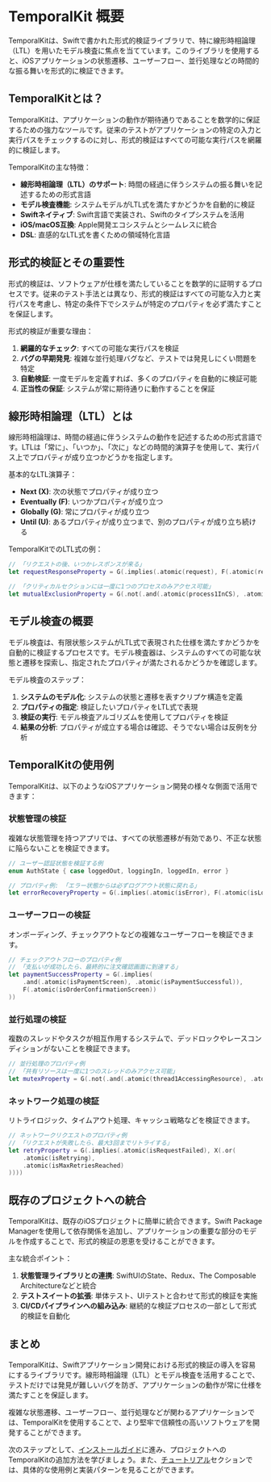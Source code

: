 # TemporalKit 概要

TemporalKitは、Swiftで書かれた形式的検証ライブラリで、特に線形時相論理（LTL）を用いたモデル検査に焦点を当てています。このライブラリを使用すると、iOSアプリケーションの状態遷移、ユーザーフロー、並行処理などの時間的な振る舞いを形式的に検証できます。

## TemporalKitとは？

TemporalKitは、アプリケーションの動作が期待通りであることを数学的に保証するための強力なツールです。従来のテストがアプリケーションの特定の入力と実行パスをチェックするのに対し、形式的検証はすべての可能な実行パスを網羅的に検証します。

TemporalKitの主な特徴：

- **線形時相論理（LTL）のサポート**: 時間の経過に伴うシステムの振る舞いを記述するための形式言語
- **モデル検査機能**: システムモデルがLTL式を満たすかどうかを自動的に検証
- **Swiftネイティブ**: Swift言語で実装され、Swiftのタイプシステムを活用
- **iOS/macOS互換**: Apple開発エコシステムとシームレスに統合
- **DSL**: 直感的なLTL式を書くための領域特化言語

## 形式的検証とその重要性

形式的検証は、ソフトウェアが仕様を満たしていることを数学的に証明するプロセスです。従来のテスト手法とは異なり、形式的検証はすべての可能な入力と実行パスを考慮し、特定の条件下でシステムが特定のプロパティを必ず満たすことを保証します。

形式的検証が重要な理由：

1. **網羅的なチェック**: すべての可能な実行パスを検証
2. **バグの早期発見**: 複雑な並行処理バグなど、テストでは発見しにくい問題を特定
3. **自動検証**: 一度モデルを定義すれば、多くのプロパティを自動的に検証可能
4. **正当性の保証**: システムが常に期待通りに動作することを保証

## 線形時相論理（LTL）とは

線形時相論理は、時間の経過に伴うシステムの動作を記述するための形式言語です。LTLは「常に」、「いつか」、「次に」などの時間的演算子を使用して、実行パス上でプロパティが成り立つかどうかを指定します。

基本的なLTL演算子：

- **Next (X)**: 次の状態でプロパティが成り立つ
- **Eventually (F)**: いつかプロパティが成り立つ
- **Globally (G)**: 常にプロパティが成り立つ
- **Until (U)**: あるプロパティが成り立つまで、別のプロパティが成り立ち続ける

TemporalKitでのLTL式の例：

```swift
// 「リクエストの後、いつかレスポンスが来る」
let requestResponseProperty = G(.implies(.atomic(request), F(.atomic(response))))

// 「クリティカルセクションには一度に1つのプロセスのみアクセス可能」
let mutualExclusionProperty = G(.not(.and(.atomic(process1InCS), .atomic(process2InCS))))
```

## モデル検査の概要

モデル検査は、有限状態システムがLTL式で表現された仕様を満たすかどうかを自動的に検証するプロセスです。モデル検査器は、システムのすべての可能な状態と遷移を探索し、指定されたプロパティが満たされるかどうかを確認します。

モデル検査のステップ：

1. **システムのモデル化**: システムの状態と遷移を表すクリプケ構造を定義
2. **プロパティの指定**: 検証したいプロパティをLTL式で表現
3. **検証の実行**: モデル検査アルゴリズムを使用してプロパティを検証
4. **結果の分析**: プロパティが成立する場合は確認、そうでない場合は反例を分析

## TemporalKitの使用例

TemporalKitは、以下のようなiOSアプリケーション開発の様々な側面で活用できます：

### 状態管理の検証

複雑な状態管理を持つアプリでは、すべての状態遷移が有効であり、不正な状態に陥らないことを検証できます。

```swift
// ユーザー認証状態を検証する例
enum AuthState { case loggedOut, loggingIn, loggedIn, error }

// プロパティ例: 「エラー状態からは必ずログアウト状態に戻れる」
let errorRecoveryProperty = G(.implies(.atomic(isError), F(.atomic(isLoggedOut))))
```

### ユーザーフローの検証

オンボーディング、チェックアウトなどの複雑なユーザーフローを検証できます。

```swift
// チェックアウトフローのプロパティ例
// 「支払いが成功したら、最終的に注文確認画面に到達する」
let paymentSuccessProperty = G(.implies(
    .and(.atomic(isPaymentScreen), .atomic(isPaymentSuccessful)),
    F(.atomic(isOrderConfirmationScreen))
))
```

### 並行処理の検証

複数のスレッドやタスクが相互作用するシステムで、デッドロックやレースコンディションがないことを検証できます。

```swift
// 並行処理のプロパティ例
// 「共有リソースは一度に1つのスレッドのみアクセス可能」
let mutexProperty = G(.not(.and(.atomic(thread1AccessingResource), .atomic(thread2AccessingResource))))
```

### ネットワーク処理の検証

リトライロジック、タイムアウト処理、キャッシュ戦略などを検証できます。

```swift
// ネットワークリクエストのプロパティ例
// 「リクエストが失敗したら、最大3回までリトライする」
let retryProperty = G(.implies(.atomic(isRequestFailed), X(.or(
    .atomic(isRetrying),
    .atomic(isMaxRetriesReached)
))))
```

## 既存のプロジェクトへの統合

TemporalKitは、既存のiOSプロジェクトに簡単に統合できます。Swift Package Managerを使用して依存関係を追加し、アプリケーションの重要な部分のモデルを作成することで、形式的検証の恩恵を受けることができます。

主な統合ポイント：

1. **状態管理ライブラリとの連携**: SwiftUIのState、Redux、The Composable Architectureなどと統合
2. **テストスイートの拡張**: 単体テスト、UIテストと合わせて形式的検証を実施
3. **CI/CDパイプラインへの組み込み**: 継続的な検証プロセスの一部として形式的検証を自動化

## まとめ

TemporalKitは、Swiftアプリケーション開発における形式的検証の導入を容易にするライブラリです。線形時相論理（LTL）とモデル検査を活用することで、テストだけでは発見が難しいバグを防ぎ、アプリケーションの動作が常に仕様を満たすことを保証します。

複雑な状態遷移、ユーザーフロー、並行処理などが関わるアプリケーションでは、TemporalKitを使用することで、より堅牢で信頼性の高いソフトウェアを開発することができます。

次のステップとして、[インストールガイド](./Installation.md)に進み、プロジェクトへのTemporalKitの追加方法を学びましょう。また、[チュートリアル](./Tutorials/README.md)セクションでは、具体的な使用例と実装パターンを見ることができます。 
